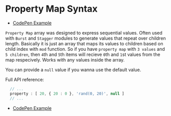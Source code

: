 # Property Map Syntax

- [CodePen Example](https://codepen.io/sol0mka/pen/WxpGNm?editors=0010)

`Property Map` array was designed to express sequential values. Often used with `Burst` and `Stagger` modules to generate values that repeat over children length. Basically it is just an array that maps its values to children based on child index with `mod` function. So if you have `property map` with `3 values` and `5 children`, then `4`th and `5`th items will recieve `0`th and `1`st values from the map respecively. Works with any values inside the array.

You can provide a `null` value if you wanna use the default value.

Full API reference:

```javascript
  // ...
  property : [ 20, { 20 : 0 }, 'rand(0, 20)', null ]
  // ...

```

- [CodePen Example](https://codepen.io/sol0mka/pen/WxpGNm?editors=0010)
